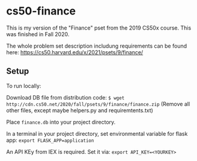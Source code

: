 # cs50-finance
This is my version of the "Finance" pset from the 2019 CS50x course. This was finished in Fall 2020.

The whole problem set description includung requirements can be found here: https://cs50.harvard.edu/x/2021/psets/9/finance/

## Setup
To run locally:

Download DB file from distribution code:
```$ wget http://cdn.cs50.net/2020/fall/psets/9/finance/finance.zip```
(Remove all other files, except maybe helpers.py and requiremtents.txt)

Place ``finance.db`` into your project directory.

In a terminal in your project directory, set environmental variable for flask app:
``export FLASK_APP=application``

An API KEy from IEX is required. Set it via: ``export API_KEY=<YOURKEY>``



